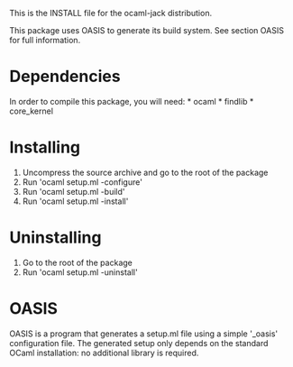 This is the INSTALL file for the ocaml-jack distribution.

This package uses OASIS to generate its build system. See section OASIS for
full information.

Dependencies
============

In order to compile this package, you will need:
                                                * ocaml
                                                * findlib
                                                * core_kernel

Installing
==========

1. Uncompress the source archive and go to the root of the package
2. Run 'ocaml setup.ml -configure'
3. Run 'ocaml setup.ml -build'
4. Run 'ocaml setup.ml -install'

Uninstalling
============

1. Go to the root of the package
2. Run 'ocaml setup.ml -uninstall'

OASIS
=====

OASIS is a program that generates a setup.ml file using a simple '_oasis'
configuration file. The generated setup only depends on the standard OCaml
installation: no additional library is required.
